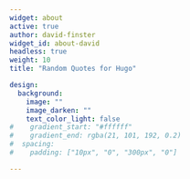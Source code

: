 ```yaml
---
widget: about
active: true
author: david-finster
widget_id: about-david
headless: true
weight: 10
title: "Random Quotes for Hugo"

design:
  background:
    image: ""
    image_darken: ""
    text_color_light: false
#    gradient_start: "#ffffff"
#    gradient_end: rgba(21, 101, 192, 0.2)
#  spacing:
#    padding: ["10px", "0", "300px", "0"]

---
```


